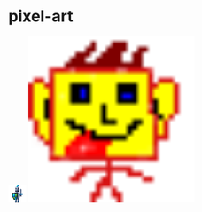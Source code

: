 # pixel-art

<img src="lovag2.png" alt="Példa kép">
<img src="fogyatek.png" alt="Példa kép" width="300">
